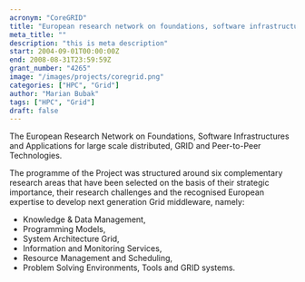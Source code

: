 ```yaml
---
acronym: "CoreGRID"
title: "European research network on foundations, software infrastructures and applications for large scale distributed, grid and peer-to-peer technologies"
meta_title: ""
description: "this is meta description"
start: 2004-09-01T00:00:00Z
end: 2008-08-31T23:59:59Z
grant_number: "4265"
image: "/images/projects/coregrid.png"
categories: ["HPC", "Grid"]
author: "Marian Bubak"
tags: ["HPC", "Grid"]
draft: false
---
```


The European Research Network on Foundations, Software Infrastructures and
Applications for large scale distributed, GRID and Peer-to-Peer Technologies.

The programme of the Project was structured around six complementary research
areas that have been selected on the basis of their strategic importance, their
research challenges and the recognised European expertise to develop next
generation Grid middleware, namely:
  * Knowledge & Data Management,
  * Programming Models,
  * System Architecture Grid,
  * Information and Monitoring Services,
  * Resource Management and Scheduling,
  * Problem Solving Environments, Tools and GRID systems.
